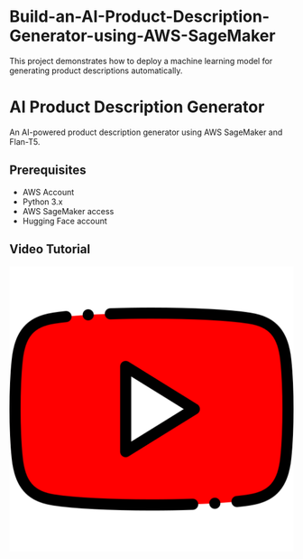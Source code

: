 # Build-an-AI-Product-Description-Generator-using-AWS-SageMaker
This project demonstrates how to deploy a machine learning model for generating product descriptions automatically.

# AI Product Description Generator

An AI-powered product description generator using AWS SageMaker and Flan-T5.

## Prerequisites
- AWS Account
- Python 3.x
- AWS SageMaker access
- Hugging Face account

## Video Tutorial
[![Watch the full tutorial on YouTube](https://github.com/sujikathir/Build-an-AI-Product-Description-Generator-using-AWS-SageMaker/blob/main/youtube%20icon.png)]([https://www.youtube.com/channel/UC33mDatJHw2S2FlLPJP7tHg])
